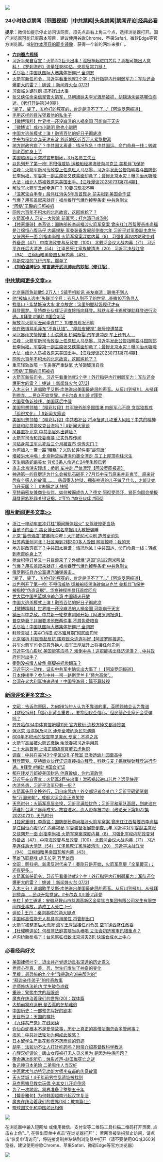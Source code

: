 ![](https://raw.githubusercontent.com/jsvpn/jsproxy/dev/64photo/fqnews-qr.jpg)

<div id="tt">
<h3>24小时热点禁闻（<a href="https://aaa.v2dns.tk/?QAjUl=BgRp5UNKRn&T5Vk=fPVH&Q59Ab=WxGE" target="_blank">带图视频</a>）|<a href="#%E4%B8%AD%E5%85%B1%E7%A6%81%E9%97%BB%E6%9B%B4%E5%A4%9A%E6%96%87%E7%AB%A0">中共禁闻</a>|<a href="#%E5%9B%BE%E7%89%87%E6%96%B0%E9%97%BB%E6%9B%B4%E5%A4%9A%E6%96%87%E7%AB%A0">头条禁闻</a>|<a href="#%E6%96%B0%E9%97%BB%E8%AF%84%E8%AE%BA%E6%9B%B4%E5%A4%9A%E6%96%87%E7%AB%A0">禁闻评论|<a href="#%E5%BF%85%E7%9C%8B%E7%BB%8F%E5%85%B8%E5%A5%BD%E6%96%87">经典必看</a></h3>
<div><b>提示：</b>微信如提示停止访问该网页，须先点击右上角三个点，选择浏览器打开。国产浏览器可能已屏蔽本项目，建议使用谷歌Chrome、苹果Safari、微软Edge等官方浏览器。或<a href="%E5%88%B6%E4%BD%9Cgit%E7%A6%81%E9%97%BB%E9%95%9C%E5%83%8F.md">制作本项目的同步镜像</a>，获得一个新的网址来推广。</div>
<ul>
<li><b><a href="http://d2.v2rss.gq/64.mp4" target="_blank">六四图片视频</a></b></li>
<li><a href="/sohnews/20230801/1914548.md">习近平亲自官宣：火箭军2巨头出事！泄密祸起进口芯片？真相可能出人意料！《罗刹海市》流量狂卷80亿，央视反常力挺！</a></li>
<li><a href="/topimagenews/20230801/1914560.md">丢尽脸！中国队国际大赛集体扮僵尸 全网怒</a></li>
<li><a href="/comments/20230801/1914562.md">火箭军新任司令，习近平看重他就2个字！外行指导内行削弱军力；军队还会爆更大的雷？｜姚诚 ｜新闻烽火台 07/31</a></li>
<li><a href="/baitai/20230801/1914578.md">习面临关键时刻 搞不好出大事</a></li>
<li><a href="/sohnews/20230801/1914693.md">张又侠任命亲信掌管火箭军，马朝旭妹夫李光酒局被抓，胡锦涛朱镕基哪位病逝。《老灯开讲第349期》</a></li>
<li><a href="/topimagenews/20230801/1914738.md">“毙了，毙了，五枪打的死死的，肯定是活不了了..."【阿波罗网报道】</a></li>
<li><a href="/ccpdope/20230801/1914651.md">毛用这样的目光望着他的私生子</a></li>
<li><a href="/topimagenews/20230801/1914626.md">【微博精粹】世界唯一还没崩溃的人祸帝国 可能崩于天灾</a></li>
<li><a href="/ssgc/20230801/1914576.md">〖微博谈〗成也小聪明 败也小聪明</a></li>
<li><a href="/topimagenews/20230801/1914627.md">中国大逃杀模式上演！融资百亿的好日子彻底凉</a></li>
<li><a href="/headline/20230801/1914750.md">中央为保北京弃天津东淀 邻近地区近百万人紧急撤离</a></li>
<li><a href="/topimagenews/20230801/1914788.md">地方财政穷疯了？中共国太离谱；情况危急！中共国运、命门命悬一线；转嫁到老百姓身上了</a></li>
<li><a href="/cnnews/20230801/1914690.md">美国超级巨头突然宣布倒闭，3万名员工失业</a></li>
<li><a href="/topimagenews/20230801/1914681.md">以色列开了第一枪! 不甩俄威胁 运粮船经黑海驶向乌克兰 美机伴飞保护</a></li>
<li><a href="/cbnews/20230801/1914670.md">江峰：火箭军新司令政委上任原班人马尽墨，习近平发此公告指明要斗国防部长李尚福，军委第一副主席张又侠露面却悬了；最惨北京水灾！曝习治水吸魂大法；缅北人质被救原来美国出手。【江峰漫谈20230731第704期】</a></li>
<li><a href="/cbnews/20230801/1914723.md">解放军火箭军丑闻牵连广？ 10要员现况不明</a></li>
<li><a href="/headline/20230801/1914707.md">「温家宝白手套」段伟红消失5年后首现身 前夫拟到美国会作证</a></li>
<li><a href="/topimagenews/20230801/1914753.md">气爆？用布盖起来就好！福州餐厅气爆炸掉整条街 中共急删文</a></li>
<li><a href="/cbnews/20230801/1914628.md">“回锅”王毅的旧照被扒</a></li>
<li><a href="/cbnews/20230801/1914656.md">网传六百年不积水的北京故宫，这回尴尬了？</a></li>
<li><a href="/baitai/20230801/1914791.md">火箭军换人 习又一大败笔 前军官：打台湾已成泡影</a></li>
<li><a href="/comments/20230801/1914610.md">【独家重磅】李燕铭：国防部长李尚福涉火箭军窝案 曾庆红江西帮要员李尚福是江绵恒心腹马仔 内幕揭秘 军委装备发展部倒查六年 习近平对军委副主席张又侠网开一面 剑指李尚福 火箭军窝案深度内幕（8） 习强化军权内防政变对外备战（47） 中南海政变与反政变（100） 北戴河会议大战内幕（71） 习近平连任后大清洗（54） 江泽民死江家族被清洗（20） 习近平决战江曾（94） 江绵恒暗黑帝国瓦解内幕（43）</a></li>
<li><a href="/cnnews/20230801/1914563.md">马斯克投的飞行汽车，爆单了</a></li>
<li><b><a href="/comments/20200207/1272816.md" target="_blank">《刘伯温碑记》预言避开武汉肺炎的妙招（修订版）</a></b></li>
</ul>
</div>

<div class="catlist">
<h3><a href="/cbnews/" target="_blank">中共禁闻</a><span><a href="/cbnews/" target="_blank" rel="nofollow">更多文章>></a></span></h3>
<ul>
<li><a href="/cbnews/20230801/1914848.md" target="_blank">北京暴雨急疏散5.2万人！5镇手机断讯 亲友崩溃：联络不到人</a></li>
<li><a href="/cbnews/20230801/1914847.md" target="_blank">他“被仙人选中”失联半个月：去凡人到不了的世界…爸撒10万急寻人</a></li>
<li><a href="/cbnews/20230801/1914836.md" target="_blank">找借口？紫禁城淹大水 北京故宫：沟里的塑料袋现代才有</a></li>
<li><a href="/comments/20230801/1914783.md" target="_blank">拜登噩梦。亨特商业伙伴证词直接指向拜登。科默与麦卡锡就弹劾拜登进行沟通。#拜登 #弹劾 #国会听证</a></li>
<li><a href="/cbnews/20230801/1914723.md" target="_blank">解放军火箭军丑闻牵连广？ 10要员现况不明</a></li>
<li><a href="/cbnews/20230801/1914697.md" target="_blank">他在微博骂毛泽东“不肯认错”、“厚脸皮硬撑” 帐号惨遭禁言</a></li>
<li><a href="/cbnews/20230801/1914674.md" target="_blank">河北暴雨灾情惨重！山洪爆发 桥梁断裂 汽车遭冲走 车上还有人….</a></li>
<li><a href="/cbnews/20230801/1914670.md" target="_blank">江峰：火箭军新司令政委上任原班人马尽墨，习近平发此公告指明要斗国防部长李尚福，军委第一副主席张又侠露面却悬了；最惨北京水灾！曝习治水吸魂大法；缅北人质被救原来美国出手。【江峰漫谈20230731第704期】</a></li>
<li><a href="/cbnews/20230801/1914656.md" target="_blank">网传六百年不积水的北京故宫，这回尴尬了？</a></li>
<li><a href="/cbnews/20230801/1914638.md" target="_blank">重庆轻轨故障 一车乘客严重缺氧 大爷砸玻璃自救</a></li>
<li><a href="/cbnews/20230801/1914628.md" target="_blank">“回锅”王毅的旧照被扒</a></li>
<li><a href="/comments/20230801/1914562.md" target="_blank">火箭军新任司令，习近平看重他就2个字！外行指导内行削弱军力；军队还会爆更大的雷？｜姚诚 ｜新闻烽火台 07/31</a></li>
<li><a href="/comments/20230801/1914557.md" target="_blank">入木三分！说唱歌手艾斯·库伯说出美国最底层的声音。从反川到挺川，从挺拜到抛弃……民众开始觉醒。#卡尔森 #川普 #拜登</a></li>
<li><a href="/cbnews/20230801/1914528.md" target="_blank">大国竞争新战线，美国落后中俄</a></li>
<li><a href="/cbnews/20230801/1914527.md" target="_blank">美国思想领袖：【精彩片段】共军被外部多国围堵 内部军心不稳 贪腐独裁成「组织文化」 | #新闻大家谈</a></li>
<li><a href="/cbnews/20230801/1914519.md" target="_blank">美国思想领袖：【精彩片段】中共若犯台 将承担这几项重大风险？中共的精神武装和动员能攻克台海吗？| #新闻大家谈</a></li>
<li><a href="/cbnews/20230801/1914516.md" target="_blank">风暴直扑北京 中共高层外出避险？</a></li>
<li><a href="/cbnews/20230731/1914469.md" target="_blank">火箭军司令和政委撤换 证实外界传闻</a></li>
<li><a href="/cbnews/20230731/1914461.md" target="_blank">习贴身禁卫军头死后三个月被宣布 惊传灭门？</a></li>
<li><a href="/cbnews/20230731/1914448.md" target="_blank">为何加入一带一路“糟糕”？义防长评1件事“最荒唐”</a></li>
<li><a href="/cbnews/20230731/1914447.md" target="_blank">墙被洪水冲塌！北京物流站遭淹包裹全漂走 员工上屋顶抱柱求生</a></li>
<li><a href="/cbnews/20230731/1914446.md" target="_blank">天生丽质蛇蝎美女 背负3条人命逃亡24年朱颜已老</a></li>
<li><a href="/cbnews/20230731/1914412.md" target="_blank">直击北京洪灾现场：桥断 车冲走 尸体漂浮【阿波罗网报道】</a></li>
<li><a href="/comments/20230731/1914400.md" target="_blank">神通第一的目犍连为什么会被乱石砸死？7月15中元节原来并非鬼节，原来背后有个感人的故事……。慈母堕入地狱，拥有神通的儿子做了什么，才能让她飞升天国？｜ #未解之谜 扶摇</a></li>
<li><a href="/comments/20230731/1914394.md" target="_blank">亨特前密友兼商业伙伴，如何被逼成仇人？德文·阿彻受恐吓，冒死向国会举报拜登家族犯罪关键证据。#亨特 #商业伙伴 #阿彻</a></li>

</ul>
</div>
<div class="catlist">
<h3><a href="/topimagenews/" target="_blank">图片新闻</a><span><a href="/topimagenews/" target="_blank" rel="nofollow">更多文章>></a></span></h3>
<ul>
<li><a href="/topimagenews/20230802/1914876.md" target="_blank">浙江一电动车直冲灯柱“瞬间解体起火” 女驾驶惨死当场</a></li>
<li><a href="/topimagenews/20230802/1914862.md" target="_blank">当孩子的面？ 美女博士实名举报川大教授骗睡</a></li>
<li><a href="/topimagenews/20230801/1914834.md" target="_blank">北京“最贵酒店”被暴雨冲垮！大厅被泥水冲刷 造景全消失</a></li>
<li><a href="/topimagenews/20230801/1914833.md" target="_blank">杜苏芮重创河北！社区淹到2楼300多人受困 网友惊呼：我的天</a></li>
<li><a href="/topimagenews/20230801/1914788.md" target="_blank">地方财政穷疯了？中共国太离谱；情况危急！中共国运、命门命悬一线；转嫁到老百姓身上了</a></li>
<li><a href="/topimagenews/20230801/1914768.md" target="_blank">抢台积电订单又一只巨兽来了？外媒爆“这国”杀进2奈米叫战</a></li>
<li><a href="/topimagenews/20230801/1914753.md" target="_blank">气爆？用布盖起来就好！福州餐厅气爆炸掉整条街 中共急删文</a></li>
<li><a href="/topimagenews/20230801/1914743.md" target="_blank">俄罗斯征兵办公室遭汽油弹袭击…</a></li>
<li><a href="/topimagenews/20230801/1914738.md" target="_blank">“毙了，毙了，五枪打的死死的，肯定是活不了了&#8230;&#8221;【阿波罗网报道】</a></li>
<li><a href="/topimagenews/20230801/1914681.md" target="_blank">以色列开了第一枪! 不甩俄威胁 运粮船经黑海驶向乌克兰 美机伴飞保护</a></li>
<li><a href="/topimagenews/20230801/1914655.md" target="_blank">被指控“伪造证据”，华裔神探李昌钰首度回应</a></li>
<li><a href="/topimagenews/20230801/1914644.md" target="_blank">世大运中国男篮爆冷输台湾 中国球迷开酸</a></li>
<li><a href="/topimagenews/20230801/1914627.md" target="_blank">中国大逃杀模式上演！融资百亿的好日子彻底凉</a></li>
<li><a href="/topimagenews/20230801/1914626.md" target="_blank">【微博精粹】世界唯一还没崩溃的人祸帝国 可能崩于天灾</a></li>
<li><a href="/topimagenews/20230801/1914593.md" target="_blank">镇压军中之敌，中共新一轮整肃刚刚开始【阿波罗网报道】</a></li>
<li><a href="/topimagenews/20230801/1914561.md" target="_blank">普京势衰？非洲要求他做两件事 不屑免费粮食</a></li>
<li><a href="/topimagenews/20230801/1914560.md" target="_blank">丢尽脸！中国队国际大赛集体扮僵尸 全网怒</a></li>
<li><a href="/topimagenews/20230801/1914552.md" target="_blank">拜登真狠！美中“科技·资本蜜月期”彻底画句号</a></li>
<li><a href="/topimagenews/20230731/1914473.md" target="_blank">北京强拆 村民奋起反抗 围观民众连连叫好【阿波罗网报道】</a></li>
<li><a href="/topimagenews/20230731/1914424.md" target="_blank">共军火箭军司令员意外换人 海军王厚斌升上将接任创先例</a></li>
<li><a href="/topimagenews/20230731/1914391.md" target="_blank">习近平信心膨胀 美国能答应吗？ 难倒中共！这招能拔出经济泥潭？；中共政府何时出手？</a></li>
<li><a href="/topimagenews/20230731/1914377.md" target="_blank">秦刚没被情人放倒 痛脚被抓惨翻车？</a></li>
<li><a href="/topimagenews/20230731/1914329.md" target="_blank">习近平这一动作，证实中共军中确实出大事了！【阿波罗网报道】</a></li>
<li><a href="/topimagenews/20230731/1914320.md" target="_blank">日本伸援手？参与中共一带一路斯里兰卡“债台高筑”…</a></li>
<li><a href="/topimagenews/20230731/1914317.md" target="_blank">台湾在义大利享快速通关！中国导游怒：算不算歧视</a></li>

</ul>
</div>
<div class="catlist">
<h3><a href="/comments/" target="_blank">新闻评论</a><span><a href="/comments/" target="_blank" rel="nofollow">更多文章>></a></span></h3>
<ul>
<li><a href="/comments/20230801/1914813.md" target="_blank">文昭：告诉你原因，为何99%的人认为不靠谱的事，英明领袖会认为靠谱</a></li>
<li><a href="/comments/20230801/1914810.md" target="_blank">【财经拆局】「信心比黄金重要」，要挽回民企信心，但民营企业家还会受骗吗？</a></li>
<li><a href="/comments/20230801/1914799.md" target="_blank">齐齐哈尔34中体育馆坍塌11死 官方敷衍 连校方悼文都涉抄袭</a></li>
<li><a href="/comments/20230801/1914798.md" target="_blank">保北京 泄洪祸及河北 涿州全城危急民怨沸腾</a></li>
<li><a href="/comments/20230801/1914797.md" target="_blank">600年不积水的故宫罕见淹水 专家：不祥之兆</a></li>
<li><a href="/comments/20230801/1914796.md" target="_blank">火箭军高层被火箭式撤换 余茂春揭习近平用意</a></li>
<li><a href="/comments/20230801/1914795.md" target="_blank">二十大后首例 上海正部级高官董云虎免职</a></li>
<li><a href="/comments/20230801/1914794.md" target="_blank">调查：中共在美143个学区设孔子教室 已渗透幼儿园至高中</a></li>
<li><a href="/comments/20230801/1914783.md" target="_blank">拜登噩梦。亨特商业伙伴证词直接指向拜登。科默与麦卡锡就弹劾拜登进行沟通。#拜登 #弹劾 #国会听证</a></li>
<li><a href="/comments/20230801/1914746.md" target="_blank">都在转发刀郎被美国封杀 他真敢编，你也真敢信</a></li>
<li><a href="/comments/20230801/1914716.md" target="_blank">习近平亲自官宣：火箭军2巨头出事！泄密祸起进口芯片？远见快评</a></li>
<li><a href="/comments/20230801/1914658.md" target="_blank">内溃外患，习近平治军只剩一招？</a></li>
<li><a href="/comments/20230801/1914654.md" target="_blank">火箭军头目全换外行，习自废武功！外交部记者会关门？习近平砸钜资假扮“万国来朝”，成都大运会金正恩笑惨</a></li>
<li><a href="/comments/20230801/1914625.md" target="_blank">天亮时分：火箭军高层全换，习近平满脸忧色；习近平和军队高层，到底谁在逼谁打台湾？暴雨成灾、故宫进水，连人带车被冲走（政论天下第1072集 20230731）天亮时分</a></li>
<li><a href="/comments/20230801/1914610.md" target="_blank">【独家重磅】李燕铭：国防部长李尚福涉火箭军窝案 曾庆红江西帮要员李尚福是江绵恒心腹马仔 内幕揭秘 军委装备发展部倒查六年 习近平对军委副主席张又侠网开一面 剑指李尚福 火箭军窝案深度内幕（8） 习强化军权内防政变对外备战（47） 中南海政变与反政变（100） 北戴河会议大战内幕（71） 习近平连任后大清洗（54） 江泽民死江家族被清洗（20） 习近平决战江曾（94） 江绵恒暗黑帝国瓦解内幕（43）</a></li>
<li><a href="/comments/20230801/1914601.md" target="_blank">英雄飞跃巅峰 虎击长空 万里雄风</a></li>
<li><a href="/comments/20230801/1914571.md" target="_blank">文昭：颤抖吧，新肃反时代来了！秦刚只是开始，火箭军高层「全军覆灭」；还有更多&#8230;</a></li>
<li><a href="/comments/20230801/1914562.md" target="_blank">火箭军新任司令，习近平看重他就2个字！外行指导内行削弱军力；军队还会爆更大的雷？｜姚诚 ｜新闻烽火台 07/31</a></li>
<li><a href="/comments/20230801/1914557.md" target="_blank">入木三分！说唱歌手艾斯·库伯说出美国最底层的声音。从反川到挺川，从挺拜到抛弃……民众开始觉醒。#卡尔森 #川普 #拜登</a></li>
<li><a href="/comments/20230801/1914492.md" target="_blank">专栏 | 劳工通讯：安徽马鞍山市慈湖高新区金星钛白集团有限公司发生有限空间作业事故，造成工人死亡 (一)</a></li>
<li><a href="/comments/20230801/1914489.md" target="_blank">评论 | 王丹：秦刚事件的两大疑点</a></li>
<li><a href="/comments/20230801/1914478.md" target="_blank">中国称高性能无人机具军用属性 将管制出口</a></li>
<li><a href="/comments/20230731/1914459.md" target="_blank">火箭军被整肃后大洗牌 海军王厚斌接任司令员 空军徐西盛任政委</a></li>
<li><a href="/comments/20230731/1914417.md" target="_blank">【杜耀明评论】何桂蓝法庭答辩当头棒喝 立法会初选案审讯错重点？</a></li>
<li><a href="/comments/20230731/1914402.md" target="_blank">卢沟桥新桥塌了！台风尾狂扫致北京洪灾2死 快递仓成水上中心</a></li>

</ul>
</div>

<div class="catlist">
<h3>必看经典好文</h3>
<ul>
<li><a href="/cnnews/20210819/1609201.md" target="_blank">美国律师叶宁：退出共产党运动具有深远的历史意义</a></li>
<li><a href="/cbnews/20211221/1668847.md" target="_blank">老师心存真、善、忍，学生们发生了神奇的变化</a></li>
<li><a href="/lifebaike/20210115/1468011.md" target="_blank">里根：最恐怖的九个字“我是政府派来帮你的”</a></li>
<li><a href="/tculture/20121214/86862.md" target="_blank">“释迦亲传弟子”的传奇故事</a></li>
<li><a href="/cbnews/20211114/1652214.md" target="_blank">老师修炼法轮功 学生破茧成蝶</a></li>
<li><a href="/comments/20200717/1362287.md" target="_blank">重磅：警惕中共的超限战</a></li>
<li><a href="/comments/20180725/976787.md" target="_blank">魔鬼在统治着我们的世界(20)：媒体篇</a></li>
<li><a href="/lifebaike/20230309/1857707.md" target="_blank">大劫前冥府造册 是否真的在劫难逃</a></li>
<li><a href="/comments/20220910/1782931.md" target="_blank">中国历史：一部预先写好的剧本</a></li>
<li><a href="/tculture/20180919/1000196.md" target="_blank">天目所见：天国的嘱托</a></li>
<li><a href="/bookonline/20131116/201057.md" target="_blank">《九评共产党》在线阅读</a></li>
<li><a href="/cnnews/20180504/937198.md" target="_blank">许仙白蛇根本不是爱情故事，历史上真正的高僧法海怎会多管闲事？</a></li>
<li><a href="/comments/20191218/1228234.md" target="_blank">海风：中共对法轮功为何如此敏感？</a></li>
<li><a href="/comments/20210324/1511732.md" target="_blank">日本留学生严重花粉症不药而愈的奇迹</a></li>
<li><a href="/cbnews/20190215/1081272.md" target="_blank">胡平：法轮功不让人打针吃药吗？附带介绍基督教科学教派</a></li>
<li><a href="/comments/20220614/1745276.md" target="_blank">心理汉奸谬论：唐山女孩被打无人见义勇为 是因为种族问题？</a></li>
<li><a href="/tculture/20151001/455916.md" target="_blank">宿命通功能所见：烛影斧声-赵匡胤死亡之谜</a></li>
<li><a href="/comments/20220408/1716379.md" target="_blank">鲁迅睡日本弟媳 二弟周作人当汉奸</a></li>
<li><a href="/comments/20210810/1603664.md" target="_blank">中医武术气功特异功能大师李有甫的传奇故事</a></li>
<li><a href="/ccpdope/20181219/1049286.md" target="_blank">天火焚城！4千年前男性乱遗址被找到</a></li>
<li><a href="/lifebaike/20180921/1001202.md" target="_blank">马克思撒旦教卖玩偶 令其女儿汗毛倒竖</a></li>
<li><a href="/cbnews/20200309/948043.md" target="_blank">为了一次地震，冥界准备了整整五十年</a></li>
<li><a href="/bannedvideo/20210301/1495767.md" target="_blank">【馨香雅句】为何韩国越南兴起汉字复活</a></li>
<li><a href="/topimagenews/20180701/965109.md" target="_blank">魔鬼在统治着我们的世界(18)：教育篇(上)</a></li>
<li><a href="/bannedvideo/20220411/1717515.md" target="_blank">琉球国文化和中国如此相像</a></li>

</ul>
</div>

![](https://raw.githubusercontent.com/jsvpn/jsproxy/dev/64photo/fqnews-qr.jpg)

在浏览器中输入短网址 或使用微信、支付宝等二维码工具扫描二维码打开页面, 点击右上角"...", 在弹出菜单中点击“在浏览器打开”； 若网页被举报禁止访问，请点击“恢复申请访问”，将链接复制并粘贴到浏览器中打开（请不要使用QQ或360浏览器，建议使用谷歌Chrome、苹果Safari、微软Edge等官方浏览器）

![](https://raw.githubusercontent.com/jsvpn/jsproxy/dev/64photo/wx.jpg)